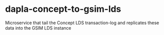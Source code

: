 # dapla-concept-to-gsim-lds
Microservice that tail the Concept LDS transaction-log and replicates these data into the GSIM LDS instance
